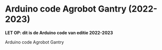 # Arduino code Agrobot Gantry (2022-2023)

**LET OP: dit is de Arduino code van editie 2022-2023**

Arduino code Agrobot Gantry
